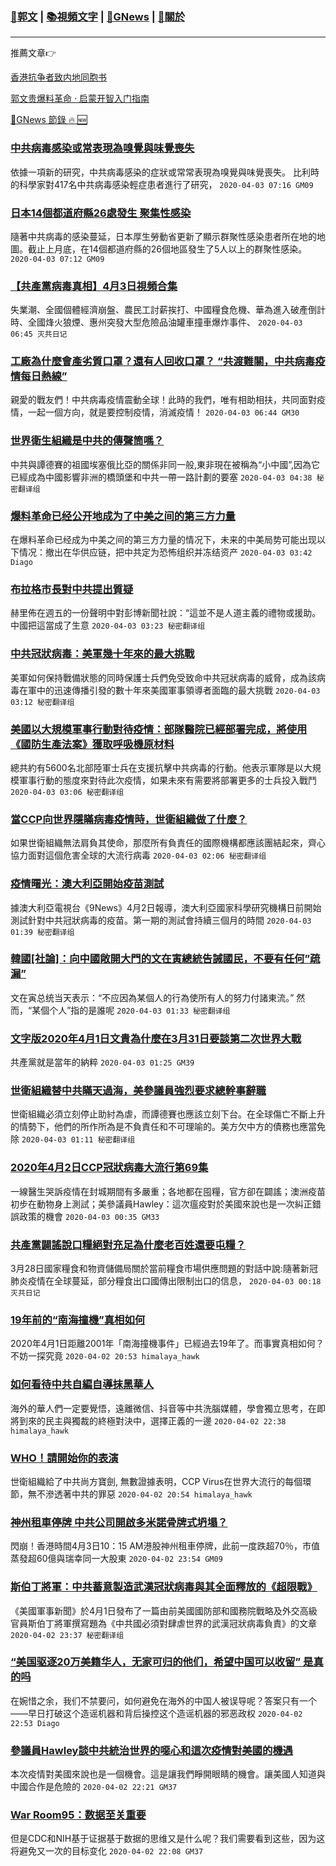###  [:eagle:郭文](https://github.com/ourhimalayas/txt) | [:books:視頻文字](https://github.com/ourhimalayas/txt/blob/master/content/README.md) | [:newspaper:GNews](https://github.com/ourhimalayas/txt/blob/master/content/gnews/README.md) | [:pray:關於](https://github.com/ourhimalayas/home/tree/master/about)
---

推薦文章:point_right:

[香港抗争者致内地同胞书](https://github.com/ourhimalayas/news/blob/master/2019/08/a_letter_from_the_hong_kong_people.md)

[郭文贵爆料革命 · 启蒙开智入门指南](https://github.com/ourhimalayas/txt/issues/1)

[:newspaper:GNews 節錄 :fire: :new:](https://github.com/ourhimalayas/txt/blob/master/content/gnews/README.md) 



### [中共病毒感染或常表現為嗅覺與味覺喪失](/content/gnews/1/README.md)

依據一項新的研究，中共病毒感染的症狀或常常表現為嗅覺與味覺喪失。 比利時的科學家對417名中共病毒感染輕症患者進行了研究，  `2020-04-03 07:16 GM09`

### [日本14個都道府縣26處發生 聚集性感染](/content/gnews/2/README.md)

隨著中共病毒的感染蔓延，日本厚生勞動省更新了顯示群聚性感染患者所在地的地圖。截止上月底，在14個都道府縣的26個地區發生了5人以上的群聚性感染。  `2020-04-03 07:12 GM09`

### [【共產黨病毒真相】4月3日視頻合集](/content/gnews/3/README.md)

失業潮、全國個體經濟崩盤、農民工討薪挨打、中國糧食危機、華為進入破產倒計時、全國烽火狼煙、惠州突發大型危險品油罐車撞車爆炸事件、  `2020-04-03 06:45 灭共日记`

### [工廠為什麼會產劣質口罩？還有人回收口罩？ “共渡難關，中共病毒疫情每日熱線”](/content/gnews/4/README.md)

親愛的戰友們！中共病毒疫情震動全球！此時的我們，唯有相助相扶，共同面對疫情，一起一個方向，就是要控制疫情，消滅疫情！  `2020-04-03 06:44 GM30`

### [世界衛生組織是中共的傳聲筒嗎？](/content/gnews/5/README.md)

中共與譚德賽的祖國埃塞俄比亞的關係非同一般,東非現在被稱為“小中國”,因為它已經成為中國影響非洲的橋頭堡和中共一帶一路計劃的要塞  `2020-04-03 04:38 秘密翻译组`

### [爆料革命已经公开地成为了中美之间的第三方力量](/content/gnews/6/README.md)

在爆料革命已经成为中美之间的第三方力量的情况下，未来的中美局势可能出现以下情况：撤出在华供应链，把中共定为恐怖组织并冻结资产  `2020-04-03 03:42 Diago`

### [布拉格市長對中共提出質疑](/content/gnews/7/README.md)

赫里佈在週五的一份聲明中對彭博新聞社說：“這並不是人道主義的禮物或援助。中國把這當成了生意  `2020-04-03 03:23 秘密翻译组`

### [中共冠狀病毒：美軍幾十年來的最大挑戰](/content/gnews/8/README.md)

美軍如何保持戰備狀態的同時保護士兵們免受致命中共冠狀病毒的威脅，成為該病毒在軍中的迅速傳播引發的數十年來美國軍事領導者面臨的最大挑戰  `2020-04-03 03:12 秘密翻译组`

### [美國以大規模軍事行動對待疫情：部隊醫院已經部署完成，將使用《國防生產法案》獲取呼吸機原材料](/content/gnews/9/README.md)

總共約有5600名北部陸軍士兵在支援抗擊中共病毒的行動。他表示軍隊是以大規模軍事行動的態度來對待此次疫情，如果未來有需要將部署更多的士兵投入戰鬥  `2020-04-03 03:06 秘密翻译组`

### [當CCP向世界隱瞞病毒疫情時，世衛組織做了什麼？](/content/gnews/10/README.md)

如果世衛組織無法肩負其使命，那麼所有負責任的國際機構都應該團結起來，齊心協力面對這個危害全球的大流行病毒  `2020-04-03 02:06 秘密翻译组`

### [疫情曙光：澳大利亞開始疫苗測試](/content/gnews/11/README.md)

據澳大利亞電視台《9News》4月2日報導，澳大利亞國家科學研究機構日前開始測試針對中共冠狀病毒的疫苗。第一期的測試會持續三個月的時間  `2020-04-03 01:39 秘密翻译组`

### [韓國[社論]：向中國敞開大門的文在寅總統告誡國民，不要有任何”疏漏”](/content/gnews/12/README.md)

文在寅总统当天表示：“不应因為某個人的行為使所有人的努力付諸東流。” 然而，“某個个人”指的是誰呢  `2020-04-03 01:33 秘密翻译组`

### [文字版2020年4月1日文貴為什麼在3月31日要談第二次世界大戰](/content/gnews/13/README.md)

共產黨就是當年的納粹  `2020-04-03 01:25 GM39`

### [世衛組織替中共瞞天過海，美參議員強烈要求總幹事辭職](/content/gnews/14/README.md)

世衛組織必須立刻停止助紂為虐，而譚德賽也應該立刻下台。在全球傷亡不斷上升的情勢下，他們的所作所為是不負責任和不可理喻的。美方欠中方的債務也應當免除  `2020-04-03 01:11 秘密翻译组`

### [2020年4月2日CCP冠狀病毒大流行第69集](/content/gnews/15/README.md)

一線醫生哭訴疫情在封城期間有多嚴重；各地都在囤糧，官方卻在闢謠；澳洲疫苗初步在動物身上測試；美參議員Hawley：這次瘟疫對於美國來說也是一次糾正錯誤政策的機會  `2020-04-03 00:35 GM33`

### [共產黨闢謠說口糧絕對充足為什麼老百姓還要屯糧？](/content/gnews/16/README.md)

3月28日國家糧食和物資儲備局關於當前糧食市場供應問題的對話中說:隨著新冠肺炎疫情在全球蔓延，部分糧食出口國傳出限制出口的信息，  `2020-04-03 00:18 灭共日记`

### [19年前的“南海撞機”真相如何](/content/gnews/17/README.md)

2020年4月1日距離2001年「南海撞機事件」已經過去19年了。而事實真相如何？ 不妨一探究竟  `2020-04-02 20:53 himalaya_hawk`

### [如何看待中共自編自導抹黑華人](/content/gnews/18/README.md)

海外的華人們一定要覺悟，遠離微信、抖音等中共洗腦媒體，學會獨立思考，在即將到來的民主與獨裁的終極對決中，選擇正義的一邊  `2020-04-02 22:38 himalaya_hawk`

### [WHO！請開始你的表演](/content/gnews/19/README.md)

世衛組織給了中共尚方寶劍, 無數證據表明，CCP Virus在世界大流行的每個環節，無不滲透著中共的罪惡  `2020-04-02 20:54 himalaya_hawk`

### [神州租車停牌 中共公司開啟多米諾骨牌式坍塌？](/content/gnews/20/README.md)

閃崩！香港時間4月3日10：15 AM港股神州租車停牌，此前一度跌超70％，市值蒸發超60億與瑞幸同一大股東  `2020-04-02 23:54 GM09`

### [斯伯丁將軍：中共蓄意製造武漢冠狀病毒與其全面釋放的《超限戰》](/content/gnews/21/README.md)

《美國軍事新聞》於4月1日發布了一篇由前美國國防部和國務院戰略及外交高級官員斯伯丁將軍撰寫題為《中共國必須對肆虐世界的武漢冠狀病毒負責》的文章  `2020-04-02 23:37 秘密翻译组`

### [“美国驱逐20万美籍华人，无家可归的他们，希望中国可以收留” 是真的吗](/content/gnews/22/README.md)

在婉惜之余，我们不禁要问，如何避免在海外的中国人被误导呢？答案只有一个——早日打破这个造谣机器和背后操控这个造谣机器的邪恶政权  `2020-04-02 22:53 Diago`

### [參議員Hawley談中共統治世界的噁心和這次疫情對美國的機遇](/content/gnews/23/README.md)

本次疫情對美國來說也是一個機會。這是讓我們睜開眼睛的機會。讓美國人知道與中國合作是危險的  `2020-04-02 22:21 GM37`

### [War Room95：数据至关重要](/content/gnews/24/README.md)

但是CDC和NIH基于证据基于数据的思维又是什么呢？我们需要看到这些，因为这将避免又一次的目标变化  `2020-04-02 22:08 GM37`

